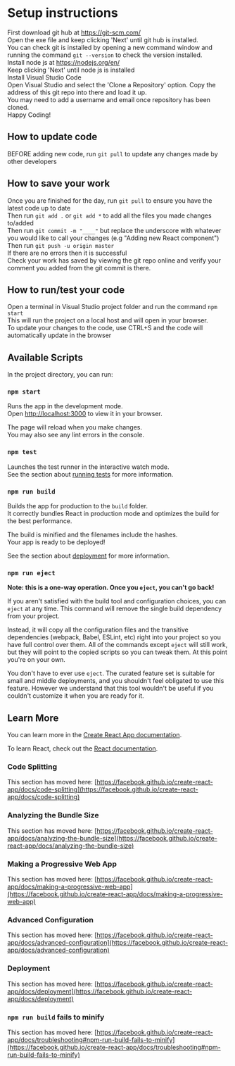 # Setup instructions
First download git hub at https://git-scm.com/ \
Open the exe file and keep clicking 'Next' until git hub is installed. \
You can check git is installed by opening a new command window and running the command `git --version` to check the version installed. \
Install node js at https://nodejs.org/en/ \
Keep clicking 'Next' until node js is installed \
Install Visual Studio Code \
Open Visual Studio and select the 'Clone a Repository' option. Copy the address of this git repo into there and load it up. \
You may need to add a username and email once repository has been cloned. \
Happy Coding!

## How to update code
BEFORE adding new code, run `git pull` to update any changes made by other developers

## How to save your work
Once you are finished for the day, run `git pull` to ensure you have the latest code up to date \
Then run `git add .` or `git add *` to add all the files you made changes to/added \
Then run `git commit -m "____"` but replace the underscore with whatever you would like to call your changes (e.g "Adding new React component") \
Then run `git push -u origin master` \
If there are no errors then it is successful \
Check your work has saved by viewing the git repo online and verify your comment you added from the git commit is there. 

## How to run/test your code
Open a terminal in Visual Studio project folder and run the command `npm start` \
This will run the project on a local host and will open in your browser. \
To update your changes to the code, use CTRL+S and the code will automatically update in the browser

## Available Scripts

In the project directory, you can run:

### `npm start`

Runs the app in the development mode.\
Open [http://localhost:3000](http://localhost:3000) to view it in your browser.

The page will reload when you make changes.\
You may also see any lint errors in the console.

### `npm test`

Launches the test runner in the interactive watch mode.\
See the section about [running tests](https://facebook.github.io/create-react-app/docs/running-tests) for more information.

### `npm run build`

Builds the app for production to the `build` folder.\
It correctly bundles React in production mode and optimizes the build for the best performance.

The build is minified and the filenames include the hashes.\
Your app is ready to be deployed!

See the section about [deployment](https://facebook.github.io/create-react-app/docs/deployment) for more information.

### `npm run eject`

**Note: this is a one-way operation. Once you `eject`, you can't go back!**

If you aren't satisfied with the build tool and configuration choices, you can `eject` at any time. This command will remove the single build dependency from your project.

Instead, it will copy all the configuration files and the transitive dependencies (webpack, Babel, ESLint, etc) right into your project so you have full control over them. All of the commands except `eject` will still work, but they will point to the copied scripts so you can tweak them. At this point you're on your own.

You don't have to ever use `eject`. The curated feature set is suitable for small and middle deployments, and you shouldn't feel obligated to use this feature. However we understand that this tool wouldn't be useful if you couldn't customize it when you are ready for it.

## Learn More

You can learn more in the [Create React App documentation](https://facebook.github.io/create-react-app/docs/getting-started).

To learn React, check out the [React documentation](https://reactjs.org/).

### Code Splitting

This section has moved here: [https://facebook.github.io/create-react-app/docs/code-splitting](https://facebook.github.io/create-react-app/docs/code-splitting)

### Analyzing the Bundle Size

This section has moved here: [https://facebook.github.io/create-react-app/docs/analyzing-the-bundle-size](https://facebook.github.io/create-react-app/docs/analyzing-the-bundle-size)

### Making a Progressive Web App

This section has moved here: [https://facebook.github.io/create-react-app/docs/making-a-progressive-web-app](https://facebook.github.io/create-react-app/docs/making-a-progressive-web-app)

### Advanced Configuration

This section has moved here: [https://facebook.github.io/create-react-app/docs/advanced-configuration](https://facebook.github.io/create-react-app/docs/advanced-configuration)

### Deployment

This section has moved here: [https://facebook.github.io/create-react-app/docs/deployment](https://facebook.github.io/create-react-app/docs/deployment)

### `npm run build` fails to minify

This section has moved here: [https://facebook.github.io/create-react-app/docs/troubleshooting#npm-run-build-fails-to-minify](https://facebook.github.io/create-react-app/docs/troubleshooting#npm-run-build-fails-to-minify)
